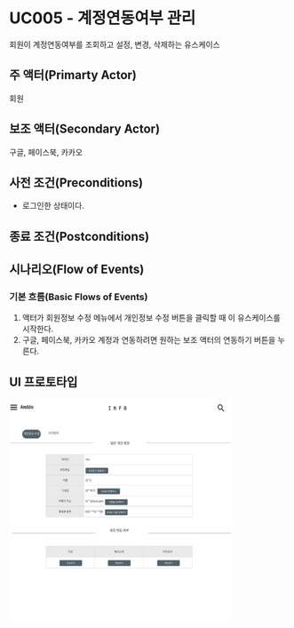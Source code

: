 # UC005 - 계정연동여부 관리
회원이 계정연동여부를 조회하고 설정, 변경, 삭제하는 유스케이스

## 주 액터(Primarty Actor)
회원

## 보조 액터(Secondary Actor)
구글, 페이스북, 카카오

## 사전 조건(Preconditions)
- 로그인한 상태이다.

## 종료 조건(Postconditions)


## 시나리오(Flow of Events)

### 기본 흐름(Basic Flows of Events)
1. 액터가 회원정보 수정 메뉴에서 개인정보 수정 버튼을 클릭할 때 이 유스케이스를 시작한다.
2. 구글, 페이스북, 카카오 계정과 연동하려면 원하는 보조 액터의 연동하기 버튼을 누른다.

## UI 프로토타입
<img src="./images/personalInfo.png" width="400" height="400">




